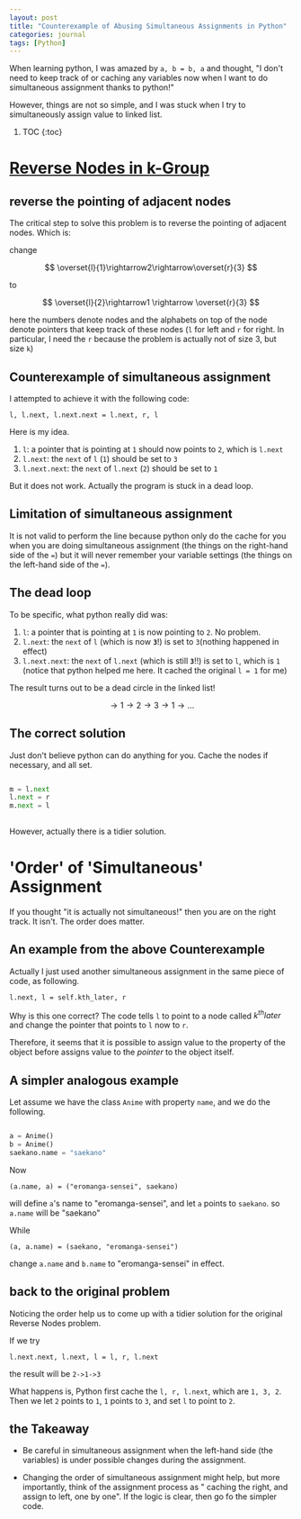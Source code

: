 ```yaml
---
layout: post
title: "Counterexample of Abusing Simultaneous Assignments in Python"
categories: journal
tags: [Python]
---
```


<script type="text/javascript" async
 src="https://cdn.mathjax.org/mathjax/latest/MathJax.js?config=TeX-AMS_CHTML">
</script>
<script type="text/x-mathjax-config">
 MathJax.Hub.Config({tex2jax: {inlineMath: [['$','$'], ['\\(','\\)']]}});
</script>

When learning python,
I was amazed by `a, b = b, a`
and thought, 
"I don't need to keep track of or caching any
variables now when I want to do simultaneous assignment
thanks to python!"

However, things are not so simple, and I was stuck 
when I try to simultaneously assign value to linked list.


1. TOC
{:toc}


# [Reverse Nodes in k-Group](https://leetcode.com/problems/reverse-nodes-in-k-group/#/description)

## reverse the pointing of adjacent nodes

The critical step to solve this problem
is to reverse the pointing of adjacent nodes.
Which is: 

change 

$$
\overset{l}{1}\rightarrow2\rightarrow\overset{r}{3}
$$

to 

$$
\overset{l}{2}\rightarrow1 \rightarrow \overset{r}{3}
$$

here the numbers denote nodes
and the alphabets on top of the node denote pointers that keep track
of these nodes (`l` for left and `r` for right. In particular,
I need the `r` because the problem is actually not of size 3,
but size `k`)

## Counterexample of simultaneous assignment
I attempted to achieve it with the following code:

`l, l.next, l.next.next = l.next, r, l`

Here is my idea.

1. `l`: a pointer that is pointing at `1` should now 
points to `2`, which is `l.next`
2. `l.next`: the `next` of `l` (`1`) should be set to `3`
3. `l.next.next`: the `next` of `l.next` (`2`) should be set to `1`

But it does not work. 
Actually the program is stuck in a dead loop.

## Limitation of simultaneous assignment

It is not valid to perform the line
because python only do the cache for you
when you are doing simultaneous assignment
(the things on the right-hand side of the `=`)
but it will never remember your variable settings
(the things on the left-hand side of the `=`).


## The dead loop

To be specific, what python really did was:

1. `l`: a pointer that is pointing at `1` is now 
pointing to `2`. No problem.
2. `l.next`: the `next` of `l` (which is now **`3`**!)
is set to `3`(nothing happened in effect)
3. `l.next.next`: the `next` of `l.next` (which is still **`3`**!!)
is set to `l`, which is `1`
(notice that python helped me here. 
It cached the original `l = 1` for me)

The result turns out to be a dead circle in the linked list!

$$
\rightarrow1\rightarrow2\rightarrow3\rightarrow1\rightarrow\dots
$$

## The correct solution

Just don't believe python can do anything for you.
Cache the nodes if necessary, and all set.

```python

m = l.next
l.next = r
m.next = l
    
```

However, actually there is a tidier solution.

# 'Order' of 'Simultaneous' Assignment
 
If you thought "it is actually not simultaneous!"
then you are on the right track. It isn't.
The order does matter.

## An example from the above Counterexample

Actually I just used another simultaneous assignment in
the same piece of code, as following.

    l.next, l = self.kth_later, r

Why is this one correct?
The code tells `l` to point to a node called $k^{th} later$
and change the pointer that points to `l` now to `r`.

Therefore, it seems that it is possible to assign value to the property of 
the object before assigns value to the *pointer* to the object itself.

## A simpler analogous example

Let assume we have the class `Anime` with property `name`,
and we do the following.

```python

a = Anime()
b = Anime()
saekano.name = "saekano"
```

Now

    (a.name, a) = ("eromanga-sensei", saekano)
    
will define `a`'s name to "eromanga-sensei", and let `a`
points to `saekano`. so `a.name` will be "saekano"

While

    (a, a.name) = (saekano, "eromanga-sensei")
    
change `a.name` and `b.name` to "eromanga-sensei" in effect.

## back to the original problem 

Noticing the order help us to come up with a tidier solution
for the original Reverse Nodes problem.

If we try

`l.next.next, l.next, l = l, r, l.next`

the result will be `2->1->3`

What happens is, Python first cache the `l, r, l.next`, 
which are `1, 3, 2`.
Then we let `2` points to `1`, `1` points to `3`, and set
`l` to point to `2`.


## the Takeaway

- Be careful in simultaneous assignment when the left-hand side
(the variables) is under possible changes during the assignment.
  
- Changing the order of simultaneous assignment might help,
but more importantly, think of the assignment process as "
caching the right, and assign to left, one by one". If the logic
is clear, then go fo the simpler code.


